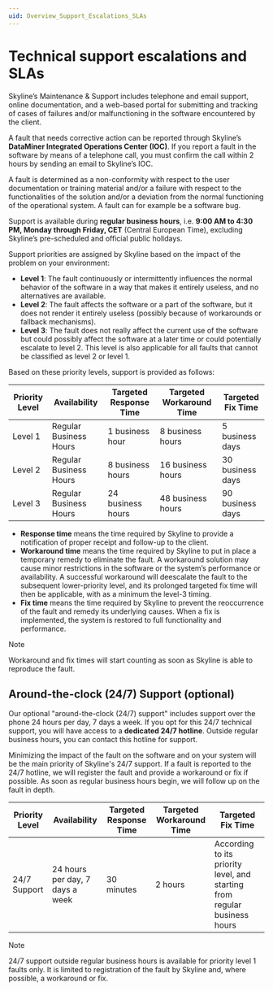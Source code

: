 ```yaml
---
uid: Overview_Support_Escalations_SLAs
---
```


# Technical support escalations and SLAs

Skyline’s Maintenance & Support includes telephone and email support, online documentation, and a web-based portal for submitting and tracking of cases of failures and/or malfunctioning in the software encountered by the client.

A fault that needs corrective action can be reported through Skyline’s **DataMiner Integrated Operations Center (IOC)**. If you report a fault in the software by means of a telephone call, you must confirm the call within 2 hours by sending an email to Skyline’s IOC.

A fault is determined as a non-conformity with respect to the user documentation or training material and/or a failure with respect to the functionalities of the solution and/or a deviation from the normal functioning of the operational system. A fault can for example be a software bug.

Support is available during **regular business hours**, i.e. **9:00 AM to 4:30 PM, Monday through Friday, CET** (Central European Time), excluding Skyline’s pre-scheduled and official public holidays.

Support priorities are assigned by Skyline based on the impact of the problem on your environment:

- **Level 1**: The fault continuously or intermittently influences the normal behavior of the software in a way that makes it entirely useless, and no alternatives are available.
- **Level 2**: The fault affects the software or a part of the software, but it does not render it entirely useless (possibly because of workarounds or fallback mechanisms).
- **Level 3**: The fault does not really affect the current use of the software but could possibly affect the software at a later time or could potentially escalate to level 2. This level is also applicable for all faults that cannot be classified as level 2 or level 1.

Based on these priority levels, support is provided as follows:

| Priority Level | Availability | Targeted Response Time | Targeted Workaround Time | Targeted Fix Time |
|----------------|--------------|------------------------|--------------------------|-------------------|
| Level 1 | Regular Business Hours | 1 business hour | 8 business hours | 5 business days |
| Level 2 | Regular Business Hours | 8 business hours | 16 business hours | 30 business days |
| Level 3 |Regular Business Hours | 24 business hours | 48 business hours | 90 business days |

- **Response time** means the time required by Skyline to provide a notification of proper receipt and follow-up to the client.
- **Workaround time** means the time required by Skyline to put in place a temporary remedy to eliminate the fault. A workaround solution may cause minor restrictions in the software or the system’s performance or availability. A successful workaround will deescalate the fault to the subsequent lower-priority level, and its prolonged targeted fix time will then be applicable, with as a minimum the level-3 timing.
- **Fix time** means the time required by Skyline to prevent the reoccurrence of the fault and remedy its underlying causes. When a fix is implemented, the system is restored to full functionality and performance.

> [!NOTE]
> Workaround and fix times will start counting as soon as Skyline is able to reproduce the fault.

## Around-the-clock (24/7) Support (optional)

Our optional "around-the-clock (24/7) support" includes support over the phone 24 hours per day, 7 days a week. If you opt for this 24/7 technical support, you will have access to a **dedicated 24/7 hotline**. Outside regular business hours, you can contact this hotline for support.

Minimizing the impact of the fault on the software and on your system will be the main priority of Skyline's 24/7 support. If a fault is reported to the 24/7 hotline, we will register the fault and provide a workaround or fix if possible. As soon as regular business hours begin, we will follow up on the fault in depth.

| Priority Level | Availability | Targeted Response Time | Targeted Workaround Time | Targeted Fix Time |
|----------------|--------------|------------------------|--------------------------|-------------------|
| 24/7 Support | 24 hours per day, 7 days a week | 30 minutes | 2 hours | According to its priority level, and starting from regular business hours |

> [!NOTE]
> 24/7 support outside regular business hours is available for priority level 1 faults only. It is limited to registration of the fault by Skyline and, where possible, a workaround or fix.
